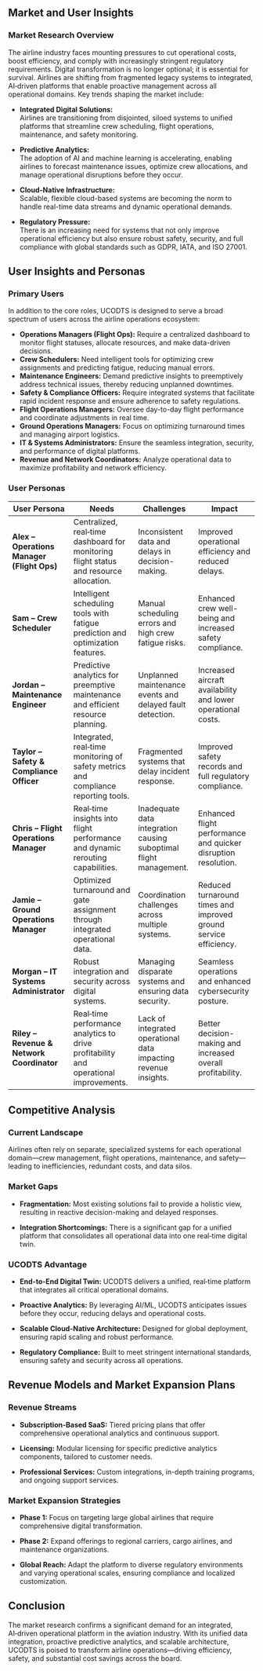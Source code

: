 ## Market and User Insights

### Market Research Overview
The airline industry faces mounting pressures to cut operational costs, boost efficiency, and comply with increasingly stringent regulatory requirements. Digital transformation is no longer optional; it is essential for survival. Airlines are shifting from fragmented legacy systems to integrated, AI‑driven platforms that enable proactive management across all operational domains. Key trends shaping the market include:

- **Integrated Digital Solutions:**  
  Airlines are transitioning from disjointed, siloed systems to unified platforms that streamline crew scheduling, flight operations, maintenance, and safety monitoring.
  
- **Predictive Analytics:**  
  The adoption of AI and machine learning is accelerating, enabling airlines to forecast maintenance issues, optimize crew allocations, and manage operational disruptions before they occur.
  
- **Cloud-Native Infrastructure:**  
  Scalable, flexible cloud-based systems are becoming the norm to handle real-time data streams and dynamic operational demands.
  
- **Regulatory Pressure:**  
  There is an increasing need for systems that not only improve operational efficiency but also ensure robust safety, security, and full compliance with global standards such as GDPR, IATA, and ISO 27001.

## User Insights and Personas

### Primary Users
In addition to the core roles, UCODTS is designed to serve a broad spectrum of users across the airline operations ecosystem:
- **Operations Managers (Flight Ops):** Require a centralized dashboard to monitor flight statuses, allocate resources, and make data-driven decisions.
- **Crew Schedulers:** Need intelligent tools for optimizing crew assignments and predicting fatigue, reducing manual errors.
- **Maintenance Engineers:** Demand predictive insights to preemptively address technical issues, thereby reducing unplanned downtimes.
- **Safety & Compliance Officers:** Require integrated systems that facilitate rapid incident response and ensure adherence to safety regulations.
- **Flight Operations Managers:** Oversee day-to-day flight performance and coordinate adjustments in real time.
- **Ground Operations Managers:** Focus on optimizing turnaround times and managing airport logistics.
- **IT & Systems Administrators:** Ensure the seamless integration, security, and performance of digital platforms.
- **Revenue and Network Coordinators:** Analyze operational data to maximize profitability and network efficiency.

### User Personas

| **User Persona**                     | **Needs**                                                                                     | **Challenges**                                               | **Impact**                                                     |
|--------------------------------------|-----------------------------------------------------------------------------------------------|--------------------------------------------------------------|----------------------------------------------------------------|
| **Alex – Operations Manager (Flight Ops)**     | Centralized, real‑time dashboard for monitoring flight status and resource allocation.        | Inconsistent data and delays in decision-making.             | Improved operational efficiency and reduced delays.            |
| **Sam – Crew Scheduler**             | Intelligent scheduling tools with fatigue prediction and optimization features.              | Manual scheduling errors and high crew fatigue risks.         | Enhanced crew well-being and increased safety compliance.      |
| **Jordan – Maintenance Engineer**    | Predictive analytics for preemptive maintenance and efficient resource planning.              | Unplanned maintenance events and delayed fault detection.     | Increased aircraft availability and lower operational costs.   |
| **Taylor – Safety & Compliance Officer**  | Integrated, real‑time monitoring of safety metrics and compliance reporting tools.             | Fragmented systems that delay incident response.              | Improved safety records and full regulatory compliance.        |
| **Chris – Flight Operations Manager**| Real‑time insights into flight performance and dynamic rerouting capabilities.                | Inadequate data integration causing suboptimal flight management.| Enhanced flight performance and quicker disruption resolution.   |
| **Jamie – Ground Operations Manager**| Optimized turnaround and gate assignment through integrated operational data.                | Coordination challenges across multiple systems.              | Reduced turnaround times and improved ground service efficiency. |
| **Morgan – IT Systems Administrator**| Robust integration and security across digital systems.                                      | Managing disparate systems and ensuring data security.         | Seamless operations and enhanced cybersecurity posture.         |
| **Riley – Revenue & Network Coordinator** | Real‑time performance analytics to drive profitability and operational improvements.          | Lack of integrated operational data impacting revenue insights.  | Better decision-making and increased overall profitability.       |

## Competitive Analysis

### Current Landscape
Airlines often rely on separate, specialized systems for each operational domain—crew management, flight operations, maintenance, and safety—leading to inefficiencies, redundant costs, and data silos.

### Market Gaps
- **Fragmentation:** Most existing solutions fail to provide a holistic view, resulting in reactive decision-making and delayed responses.
  
- **Integration Shortcomings:** There is a significant gap for a unified platform that consolidates all operational data into one real‑time digital twin.

### UCODTS Advantage
- **End-to-End Digital Twin:** UCODTS delivers a unified, real‑time platform that integrates all critical operational domains.
  
- **Proactive Analytics:** By leveraging AI/ML, UCODTS anticipates issues before they occur, reducing delays and operational costs.
  
- **Scalable Cloud-Native Architecture:** Designed for global deployment, ensuring rapid scaling and robust performance.
  
- **Regulatory Compliance:** Built to meet stringent international standards, ensuring safety and security across all operations.

## Revenue Models and Market Expansion Plans

### Revenue Streams
- **Subscription-Based SaaS:** Tiered pricing plans that offer comprehensive operational analytics and continuous support.
  
- **Licensing:** Modular licensing for specific predictive analytics components, tailored to customer needs.
  
- **Professional Services:** Custom integrations, in-depth training programs, and ongoing support services.

### Market Expansion Strategies
- **Phase 1:** Focus on targeting large global airlines that require comprehensive digital transformation.
  
- **Phase 2:** Expand offerings to regional carriers, cargo airlines, and maintenance organizations.
  
- **Global Reach:** Adapt the platform to diverse regulatory environments and varying operational scales, ensuring compliance and localized customization.

## Conclusion
The market research confirms a significant demand for an integrated, AI‑driven operational platform in the aviation industry. With its unified data integration, proactive predictive analytics, and scalable architecture, UCODTS is poised to transform airline operations—driving efficiency, safety, and substantial cost savings across the board.
